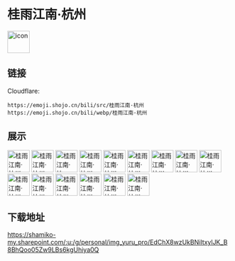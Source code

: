 # 桂雨江南·杭州
<img src="https://emoji.shojo.cn/bili/src/桂雨江南·杭州/icon.png" width="50" height="50" alt="icon">

## 链接
Cloudflare:
```
https://emoji.shojo.cn/bili/src/桂雨江南·杭州
https://emoji.shojo.cn/bili/webp/桂雨江南·杭州
```
## 展示
<img src="https://emoji.shojo.cn/bili/src/桂雨江南·杭州/桂雨江南·杭州-下雨了.png" width="50" height="50" alt="桂雨江南·杭州-下雨了">
<img src="https://emoji.shojo.cn/bili/src/桂雨江南·杭州/桂雨江南·杭州-出金.png" width="50" height="50" alt="桂雨江南·杭州-出金">
<img src="https://emoji.shojo.cn/bili/src/桂雨江南·杭州/桂雨江南·杭州-！！.png" width="50" height="50" alt="桂雨江南·杭州-！！">
<img src="https://emoji.shojo.cn/bili/src/桂雨江南·杭州/桂雨江南·杭州-啊球！！.png" width="50" height="50" alt="桂雨江南·杭州-啊球！！">
<img src="https://emoji.shojo.cn/bili/src/桂雨江南·杭州/桂雨江南·杭州-冲鸭.png" width="50" height="50" alt="桂雨江南·杭州-冲鸭">
<img src="https://emoji.shojo.cn/bili/src/桂雨江南·杭州/桂雨江南·杭州-嗨老婆.png" width="50" height="50" alt="桂雨江南·杭州-嗨老婆">
<img src="https://emoji.shojo.cn/bili/src/桂雨江南·杭州/桂雨江南·杭州-哕.png" width="50" height="50" alt="桂雨江南·杭州-哕">
<img src="https://emoji.shojo.cn/bili/src/桂雨江南·杭州/桂雨江南·杭州-急了.png" width="50" height="50" alt="桂雨江南·杭州-急了">
<img src="https://emoji.shojo.cn/bili/src/桂雨江南·杭州/桂雨江南·杭州-你小子.png" width="50" height="50" alt="桂雨江南·杭州-你小子">
<img src="https://emoji.shojo.cn/bili/src/桂雨江南·杭州/桂雨江南·杭州-噗.png" width="50" height="50" alt="桂雨江南·杭州-噗">
<img src="https://emoji.shojo.cn/bili/src/桂雨江南·杭州/桂雨江南·杭州-气哭.png" width="50" height="50" alt="桂雨江南·杭州-气哭">
<img src="https://emoji.shojo.cn/bili/src/桂雨江南·杭州/桂雨江南·杭州-且慢.png" width="50" height="50" alt="桂雨江南·杭州-且慢">
<img src="https://emoji.shojo.cn/bili/src/桂雨江南·杭州/桂雨江南·杭州-全麻.png" width="50" height="50" alt="桂雨江南·杭州-全麻">
<img src="https://emoji.shojo.cn/bili/src/桂雨江南·杭州/桂雨江南·杭州-笑嘻了.png" width="50" height="50" alt="桂雨江南·杭州-笑嘻了">
<img src="https://emoji.shojo.cn/bili/src/桂雨江南·杭州/桂雨江南·杭州-心虚.png" width="50" height="50" alt="桂雨江南·杭州-心虚">

## 下载地址

https://shamiko-my.sharepoint.com/:u:/g/personal/img_yuru_pro/EdChX8wzUkBNiItxylJK_B8BhQoo05Zw9LBs6kgUhiya0Q